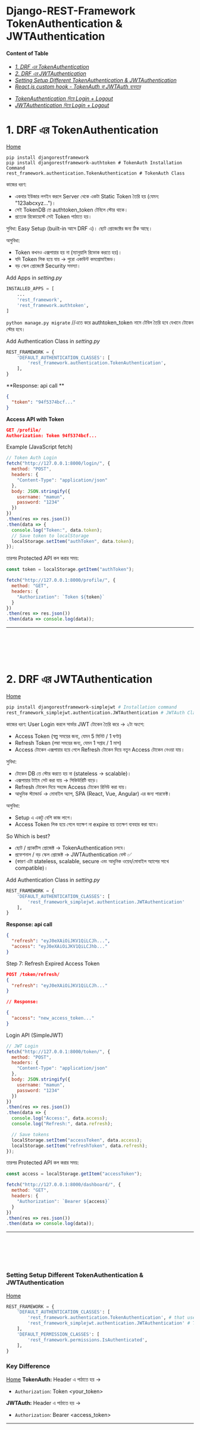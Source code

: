 # Django-REST-Framework TokenAuthentication & JWTAuthentication

#### Content of Table

<h6> 

- [1. DRF এর TokenAuthentication](#1-DRF-এর-TokenAuthentication)
- [2. DRF এর JWTAuthentication](#2-drf-এর-jwtauthentication)
- [Setting Setup Different TokenAuthentication  & JWTAuthentication](#Setting-Setup-Different-TokenAuthentication-&-JWTAuthentication)
- [React.js custom hook - TokenAuth বা JWTAuth ব্যবহার](#reactjs-custom-hook---tokenauth-বা-jwtauth-ব্যবহার)
>
- [TokenAuthentication দিয়ে Login + Logout](#tokenauthentication-দিয়ে-login--logout)
- [JWTAuthentication দিয়ে Login + Logout](#jwtauthentication-দিয়ে-login--logout)
  
</h6>

# 1. DRF এর TokenAuthentication
[Home](#content-of-table)
```
pip install djangorestframework
pip install djangorestframework-authtoken # TokenAuth Installation Command 
rest_framework.authentication.TokenAuthentication # TokenAuth Class
```

কাজের ধরণ:
- একবার ইউজার লগইন করলে Server থেকে একটা Static Token তৈরি হয় (যেমন: "123abcxyz...")।
- সেই TokenDB তে authtoken_token টেবিলে স্টোর থাকে।
- প্রত্যেক রিকোয়েস্টে সেই Token পাঠাতে হয়।

সুবিধা: Easy Setup (built-in আসে DRF এ)। ছোট প্রোজেক্টের জন্য ঠিক আছে।

অসুবিধা:
- Token কখনও এক্সপায়ার হয় না (ম্যানুয়ালি রিভোক করতে হয়)।
- যদি Token লিক হয়ে যায় → পুরো একাউন্ট কমপ্রোমাইজড।
- বড় স্কেল প্রোজেক্টে Security সমস্যা।

Add Apps in   *setting.py*
```py
INSTALLED_APPS = [
    ...
    'rest_framework',
    'rest_framework.authtoken',
]
```
`python manage.py migrate` //এতে করে authtoken_token নামে টেবিল তৈরি হবে যেখানে টোকেন স্টোর হবে।

Add Authentication Class in *setting.py*
```py
REST_FRAMEWORK = {
    'DEFAULT_AUTHENTICATION_CLASSES': [
        'rest_framework.authentication.TokenAuthentication',
    ],
}
```
**Response: api call **
```json
{
  "token": "94f5374bcf..."
}
```

**Access API with  Token**
```json
GET /profile/
Authorization: Token 94f5374bcf...
```

Example (JavaScript fetch)
```js
// Token Auth Login
fetch("http://127.0.0.1:8000/login/", {
  method: "POST",
  headers: {
    "Content-Type": "application/json"
  },
  body: JSON.stringify({
    username: "mamun",
    password: "1234"
  })
})
.then(res => res.json())
.then(data => {
  console.log("Token:", data.token);
  // Save token to localStorage
  localStorage.setItem("authToken", data.token);
});
```
তারপর Protected API কল করার সময়:
```js
const token = localStorage.getItem("authToken");

fetch("http://127.0.0.1:8000/profile/", {
  method: "GET",
  headers: {
    "Authorization": `Token ${token}`
  }
})
.then(res => res.json())
.then(data => console.log(data));

```



---
<br>
<br>
<br>
<br>

# 2. DRF এর JWTAuthentication
[Home](#content-of-table)

```sh
pip install djangorestframework-simplejwt # Installation command
rest_framework_simplejwt.authentication.JWTAuthentication # JWTAuth Class
```

কাজের ধরণ:
User Login করলে সার্ভার JWT টোকেন তৈরি করে → ২টা অংশে:
- Access Token (স্বল্প সময়ের জন্য, যেমন 5 মিনিট / 1 ঘণ্টা)
- Refresh Token (লম্বা সময়ের জন্য, যেমন 1 সপ্তাহ / 1 মাস)
- Access টোকেন এক্সপায়ার হয়ে গেলে Refresh টোকেন দিয়ে নতুন Access টোকেন নেওয়া যায়।

সুবিধা:
- টোকেন DB তে স্টোর করতে হয় না (stateless → scalable)।
- এক্সপায়ার টাইম সেট করা যায় → সিকিউরিটি বাড়ে।
- Refresh টোকেন দিয়ে সহজে Access টোকেন রিনিউ করা যায়।
- আধুনিক স্ট্যান্ডার্ড → মোবাইল অ্যাপ, SPA (React, Vue, Angular) এর জন্য পারফেক্ট।

অসুবিধা:
- Setup এ একটু বেশি কাজ লাগে।
- Access Token লিক হয়ে গেলে যতক্ষণ না expire হয় ততক্ষণ ব্যবহার করা যাবে।

So Which is best?
- ছোট / প্র্যাকটিস প্রোজেক্ট → TokenAuthentication চলবে।
- প্রফেশনাল / বড় স্কেল প্রোজেক্ট → JWTAuthentication বেস্ট ✅
- (কারণ এটা stateless, scalable, secure এবং আধুনিক ওয়েব/মোবাইল অ্যাপের সাথে compatible)।

Add Authentication Class in *setting.py*
```py
REST_FRAMEWORK = {
    'DEFAULT_AUTHENTICATION_CLASSES': [ 
        'rest_framework_simplejwt.authentication.JWTAuthentication'
    ],
}
```
**Response: api call**
```json
{
  "refresh": "eyJ0eXAiOiJKV1QiLCJh...",
  "access": "eyJ0eXAiOiJKV1QiLCJhb..."
}

```

Step 7: Refresh Expired Access Token

```json
POST /token/refresh/
{
  "refresh": "eyJ0eXAiOiJKV1QiLCJh..."
}

// Response:

{
  "access": "new_access_token..."
}
```
 
 
Login API (SimpleJWT) 
```js
// JWT Login
fetch("http://127.0.0.1:8000/token/", {
  method: "POST",
  headers: {
    "Content-Type": "application/json"
  },
  body: JSON.stringify({
    username: "mamun",
    password: "1234"
  })
})
.then(res => res.json())
.then(data => {
  console.log("Access:", data.access);
  console.log("Refresh:", data.refresh);

  // Save tokens
  localStorage.setItem("accessToken", data.access);
  localStorage.setItem("refreshToken", data.refresh);
});
```
তারপর Protected API কল করার সময়:
```js
const access = localStorage.getItem("accessToken");

fetch("http://127.0.0.1:8000/dashboard/", {
  method: "GET",
  headers: {
    "Authorization": `Bearer ${access}`
  }
})
.then(res => res.json())
.then(data => console.log(data));
```


---
<br>
<br>
<br>
<br>

### Setting Setup Different TokenAuthentication  & JWTAuthentication
[Home](#content-of-table)
```py
REST_FRAMEWORK = {
    'DEFAULT_AUTHENTICATION_CLASSES': [
        'rest_framework.authentication.TokenAuthentication', # that use for TokenAuth
        'rest_framework_simplejwt.authentication.JWTAuthentication' # That use for JWTAuth
    ],
    'DEFAULT_PERMISSION_CLASSES': [
        'rest_framework.permissions.IsAuthenticated',
    ],
}
```
### Key Difference
[Home](#content-of-table)
**TokenAuth:** Header এ পাঠাতে হয় →
- `Authorization`: Token <your_token>

**JWTAuth:** Header এ পাঠাতে হয় →
- `Authorization`: Bearer <access_token>


---

<br>
<br>
<br>
<br>

## React.js custom hook - TokenAuth বা JWTAuth ব্যবহার
[Home](#content-of-table)

#### React Custom Hook: useAuth
👉 useAuth.js
```jsx
import { useState } from "react";

export function useAuth(authType = "jwt") {
  const [user, setUser] = useState(null);
  const [token, setToken] = useState(localStorage.getItem("authToken") || null);

  // Login function
  const login = async (username, password) => {
    const url = authType === "jwt"
      ? "http://127.0.0.1:8000/token/"
      : "http://127.0.0.1:8000/login/";

    const res = await fetch(url, {
      method: "POST",
      headers: { "Content-Type": "application/json" },
      body: JSON.stringify({ username, password })
    });

    const data = await res.json();

    if (authType === "jwt" && data.access) {
      localStorage.setItem("accessToken", data.access);
      localStorage.setItem("refreshToken", data.refresh);
      setToken(data.access);
    } else if (authType === "token" && data.token) {
      localStorage.setItem("authToken", data.token);
      setToken(data.token);
    }

    setUser(username);
    return data;
  };

  // Logout function
  const logout = () => {
    localStorage.clear();
    setUser(null);
    setToken(null);
  };

  // Fetch with auth header
  const authFetch = async (url, options = {}) => {
    const headers = options.headers || {};
    if (token) {
      headers["Authorization"] =
        authType === "jwt" ? `Bearer ${token}` : `Token ${token}`;
    }

    return fetch(url, { ...options, headers });
  };

  return { user, token, login, logout, authFetch };
}
```
#### ব্যবহার করার নিয়ম

App.js
```jsx
import React, { useState } from "react";
import { useAuth } from "./useAuth";

function App() {
  const { login, logout, authFetch, user, token } = useAuth("jwt"); // অথবা "token"
  const [username, setUsername] = useState("");
  const [password, setPassword] = useState("");

  const handleLogin = async () => {
    const res = await login(username, password);
    console.log("Login Response:", res);
  };

  const handleProfile = async () => {
    const res = await authFetch("http://127.0.0.1:8000/profile/");
    const data = await res.json();
    console.log("Profile:", data);
  };

  return (
    <div className="p-5">
      <h2>Auth Demo</h2>
      {user ? (
        <>
          <p>Welcome {user}</p>
          <button onClick={handleProfile}>Get Profile</button>
          <button onClick={logout}>Logout</button>
        </>
      ) : (
        <>
          <input
            placeholder="Username"
            value={username}
            onChange={(e) => setUsername(e.target.value)}
          />
          <input
            type="password"
            placeholder="Password"
            value={password}
            onChange={(e) => setPassword(e.target.value)}
          />
          <button onClick={handleLogin}>Login</button>
        </>
      )}
    </div>
  );
}

export default App;
```

Usefull
- চাইলে "jwt" বা "token" সিলেক্ট করে দুই সিস্টেমেই ইউজ করতে পারবে।
- login() করলে টোকেন localStorage এ সেভ হবে।
- authFetch() দিয়ে API কল করলে অটো হেডার সেট হবে।
- logout() করলে লোকালস্টোরেজ ক্লিয়ার হবে।

---

<br>
<br>
<br>
<br>


# TokenAuthentication দিয়ে Login + Logout
[Home](#content-of-table)

> Step 2: Django REST Framework এ ready-made login API আছে।
👉 urls.py
```py
from django.urls import path
from rest_framework.authtoken.views import obtain_auth_token
from .views import LogoutView, ProfileView

urlpatterns = [
    path('login/', obtain_auth_token, name='login'),  # login (generate token)
    path('logout/', LogoutView.as_view(), name='logout'),
    path('profile/', ProfileView.as_view(), name='profile'),
]
```

> Step 3: Logout API (Token Delete)
👉 views.py
```py
from rest_framework.views import APIView
from rest_framework.response import Response
from rest_framework.permissions import IsAuthenticated

class LogoutView(APIView):
    permission_classes = [IsAuthenticated]

    def post(self, request):
        # ইউজারের টোকেন ডিলিট করা হবে
        request.user.auth_token.delete()
        return Response({"message": "Logout successful, token deleted"})
```

> Step 4: Protected API Example
👉 views.py
```py
class ProfileView(APIView):
    permission_classes = [IsAuthenticated]

    def get(self, request):
        return Response({
            "username": request.user.username,
            "email": request.user.email,
        })
```

> Step 5: Test the Flow
(1) Login Request

```
POST /login/
Content-Type: application/json

// Body
{
  "username": "mamun",
  "password": "1234"
}
```

Response:
```
{
  "token": "94f5374bcf1a..."
}
```

> (2) Access Protected API

```json
GET /profile/
Authorization: Token 94f5374bcf1a...
```


> (3) Logout Request
```json
POST /logout/
Authorization: Token 94f5374bcf1a...
```

Response
```json
{
  "message": "Logout successful, token deleted"
}
```
👉 এখন সেই টোকেন আর কাজ করবে না।
<br>

### Token attributes/methods

`rest_framework.authtoken.models.Token` এর সব attributes/methods:

<h6>
  
| Attribute / Method                       | বর্ণনা (Usecase)                                     | উদাহরণ                                                    |
| ---------------------------------------- | ---------------------------------------------------- | --------------------------------------------------------- |
| `Token.objects.create(user=user)`        | নতুন টোকেন তৈরি করে User এর সাথে bind করবে           | `token = Token.objects.create(user=user)`                 |
| `Token.objects.get(user=user)`           | নির্দিষ্ট User এর existing টোকেন return করবে         | `token = Token.objects.get(user=user)`                    |
| `Token.objects.get_or_create(user=user)` | আগে টোকেন থাকলে return করবে, না থাকলে নতুন তৈরি করবে | `token, created = Token.objects.get_or_create(user=user)` |
| `Token.key`                              | আসল টোকেন string (client কে পাঠানো হয়)               | `print(token.key)`                                        |
| `Token.user`                             | টোকেন কোন User এর সাথে যুক্ত সেটা return করবে        | `print(token.user.username)`                              |
| `Token.created`                          | টোকেন কবে তৈরি হয়েছে সেটা জানাবে                     | `print(token.created)`                                    |
| `Token.delete()`                         | টোকেন মুছে ফেলবে (logout এর সময় কাজে লাগে)           | `token.delete()`                                          |

</h6>
- .get() এ তুমি model এর যেকোনো ফিল্ড দিয়ে query করতে পারো।
- একাধিক parameter দিলে AND condition হবে।

  
- 1. user দিয়ে get   →  `token = Token.objects.get(user=user)`
- 2. key দিয়ে get   →    `token = Token.objects.get(key="abcd1234...")`
- 3. multiple condition   →   `token = Token.objects.get(user=user, key="abcd1234...")`
- 4. Case-insensitive match `(__iexact)`   →   `token = Token.objects.get(user__username__iexact="mamun")`
- 5. Contains `(__icontains)`    →   `token = Token.objects.get(user__email__icontains="@gmail.com")`
- 6. In list `(__in)`   →   `token = Token.objects.get(user__id__in=[1, 2, 3])`
- 7. Greater than / Less than `(__gt, __lt)`   →   `token = Token.objects.get(created__gt="2025-01-01")`


#### Custom Auth Token View 
```py
from rest_framework.authtoken.views import ObtainAuthToken
from rest_framework.authtoken.models import Token
from rest_framework.response import Response
from django.contrib.auth import authenticate
from django.contrib.auth.models import User

class EmailAuthToken(ObtainAuthToken):
    def post(self, request, *args, **kwargs):
        email = request.data.get("email")
        password = request.data.get("password")

        try:
            user_obj = User.objects.get(email=email)
        except User.DoesNotExist:
            return Response({"error": "Invalid email or password"}, status=400)

        user = authenticate(username=user_obj.username, password=password)
        if not user:
            return Response({"error": "Invalid email or password"}, status=400)

        token, created = Token.objects.get_or_create(user=user)
        return Response({
            "token": token.key,
            "user_id": user.id,
            "email": user.email
        })
```

#### Practical usecase: in my project

```py
# permissions.py

from rest_framework.authtoken.models import Token
from accounts.models import Profile

class CustomAdminTokenCheckMixin:
    def is_admin(self, request):

        # its best for safe security
        # it will check , Header section has any "Authorization" variable ?
        auth_header = request.headers.get('Authorization')

        # it will check , Body section has any "token_id" variable ?
        token_id = (
            request.data.get('token_id') or
            request.query_params.get('token_id') or
            request.headers.get('token_id')
        )
        if auth_header and auth_header.startswith('Token '):
            token_id = auth_header.split(' ')[1]
  
        if not token_id:
            return False
        try:
            token = Token.objects.get(key=token_id)
            user = token.user
            profile = Profile.objects.get(user=user)
            return profile.role == 'admin'
        except (Token.DoesNotExist, Profile.DoesNotExist):
            return False
```

--- 
<br>
<br>
<br>
<br>
<br>
<br>
<br>


# JWTAuthentication দিয়ে Login + Logout
[Home](#-content-of-table)

> Step 2: Add JWT URLs
👉 urls.py
```py
from django.urls import path
from rest_framework_simplejwt.views import (
    TokenObtainPairView,
    TokenRefreshView,
    TokenVerifyView,
)
from .views import LogoutView, ProfileView

urlpatterns = [
    path('login/', TokenObtainPairView.as_view(), name='token_obtain_pair'),  # login
    path('refresh/', TokenRefreshView.as_view(), name='token_refresh'),      # refresh token
    path('verify/', TokenVerifyView.as_view(), name='token_verify'),         # verify token
    path('logout/', LogoutView.as_view(), name='logout'),                    # logout
    path('profile/', ProfileView.as_view(), name='profile'),                 # protected
]
```

> Step 3: JWT Login & Refresh

- Login API (/login/)
 - ইউজারনেম + পাসওয়ার্ড দিলে Access Token + Refresh Token দেবে।

- Refresh API (/refresh/)
 - Refresh Token দিয়ে নতুন Access Token তৈরি করা যাবে।

> Step 4: Logout (Blacklist Token)

- SimpleJWT-তে Logout করার মানে হচ্ছে → Refresh Token কে blacklist করা
- (কারণ JWT stateless, সার্ভারে কিছু store হয় না)।

### 👉 প্রথমে settings.py এ blacklist অ্যাপ যোগ করতে হবে
```py
INSTALLED_APPS = [
    ...
    'rest_framework_simplejwt.token_blacklist',
]
```

### 👉 migrate চালাও
```sh
python manage.py migrate
```

👉 views.py
```py
from rest_framework.views import APIView
from rest_framework.response import Response
from rest_framework.permissions import IsAuthenticated
from rest_framework_simplejwt.tokens import RefreshToken

class LogoutView(APIView):
    permission_classes = [IsAuthenticated]

    def post(self, request):
        try:
            refresh_token = request.data["refresh"]
            token = RefreshToken(refresh_token)
            token.blacklist()
            return Response({"message": "Logout successful, token blacklisted"})
        except Exception as e:
            return Response({"error": "Invalid token"}, status=400)
```

> Step 5: Protected API Example
👉 views.py
```py
class ProfileView(APIView):
    permission_classes = [IsAuthenticated]

    def get(self, request):
        return Response({
            "username": request.user.username,
            "email": request.user.email,
        })
```

> Step 6: Test the Flow

(1) Login Request
```
POST /login/
Content-Type: application/json

Body
{
  "username": "mamun",
  "password": "1234"
}
```

Response
```json
{
  "refresh": "eyJ0eXAiOiJKV1QiLCJh...",
  "access": "eyJ0eXAiOiJKV1QiLCJhb..."
}
```

### (2) Access Protected API
```json
GET /profile/
Authorization: Bearer <access_token>
```

Response
```json
{
  "username": "mamun",
  "email": "mamun@gmail.com"
}
```

### (3) Refresh Token
```json
POST /refresh/
Content-Type: application/json

// Body
{
  "refresh": "eyJ0eXAiOiJKV1QiLCJh..."
}
```

Response
```json
{
  "access": "new_access_token_here"
}
```

### (4) Logout Request
```json
POST /logout/
Content-Type: application/json
Authorization: Bearer <access_token>

// Body
{
  "refresh": "eyJ0eXAiOiJKV1QiLCJh..."
}
```


Response
```json
{
  "message": "Logout successful, token blacklisted"
}
```


### Custom Login make : its not good usecase

```py
# serializers.py
from rest_framework import serializers
from django.contrib.auth import authenticate
from rest_framework_simplejwt.tokens import RefreshToken
from django.contrib.auth.models import User

class LoginSerializer(serializers.Serializer):
    username = serializers.CharField()
    password = serializers.CharField(write_only=True)
    
    def validate(self, data):
        username = data.get("username")
        password = data.get("password")

        user = authenticate(username=username, password=password)

        if not user:
            raise serializers.ValidationError("Invalid username or password.")

        # generate JWT tokens
        refresh = RefreshToken.for_user(user)

        return {
            "refresh": str(refresh),
            "access": str(refresh.access_token),
            "username": user.username,
            "email": user.email,
            "id": user.id,
        }

```

 Flow Summary
- Login (/login/) → Access + Refresh Token generate
- Use Access Token → Protected API access করতে হবে
- Refresh (/refresh/) → Refresh Token দিয়ে নতুন Access Token পাওয়া যাবে
- Logout (/logout/) → Refresh Token blacklist → আর valid হবে না

<br>
<br>

### JWT Life Cycle
`login → get JWT → use JWT → refresh → logout example`

<br>
<br>

### rest_framework_simplejwt.tokens Methods & Attributes

`rest_framework_simplejwt.tokens import RefreshToken, AccessToken , SlidingToken`

#### Methods & Attributes
1. RefreshToken
- Long-lived token
- এর মাধ্যমে নতুন access token generate করা যায়।
- DB তে save হয় না (JWT stateless)।

2. AccessToken
- Short-lived token (যেটা API call করার সময় client পাঠায়)।
- সাধারণত ৫ মিনিট থেকে ১ ঘণ্টা পর্যন্ত valid থাকে।
  
3. SlidingToken
- Access + Refresh দুইটার mix alternative
- একটাই টোকেন ইউজ হয়, কিন্তু auto refresh হয় expiration এর আগে

<h6> 
  
| Method / Attribute            | কাজ                                                     |
| ----------------------------- | ------------------------------------------------------- |
| `RefreshToken.for_user(user)` | নির্দিষ্ট user এর জন্য নতুন refresh token তৈরি করবে     |
| `.access_token`               | refresh token থেকে নতুন access token তৈরি করবে          |
| `.get('exp')`                 | expiry time বের করবে                                    |
| `.get('jti')`                 | unique token id (UUID) বের করবে                         |
| `.blacklist()`                | blacklist করলে token invalid হয়ে যাবে (logout এ useful) |

</h6>

```py
refresh = RefreshToken.for_user(user)
print(str(refresh))              # refresh token string
print(str(refresh.access_token)) # access token string
 
print(refresh['exp'])   # expiry timestamp
print(refresh['user_id'])  # কোন user এর জন্য তৈরি হয়েছে

```
```py
access_token = AccessToken.for_user(user)
print(str(access_token))  # access token string

print("Before setting exp:", access_token.payload['exp'])  # default expiration | Token এর expiration time দেখতে পারি।

# Change expiration time (e.g., 1 hour from now)
access_token.set_exp(lifetime=timedelta(hours=1))

```
--- 
<br>
<br>
<br>
<br>
<br>
<br>
<br>


 
 


 